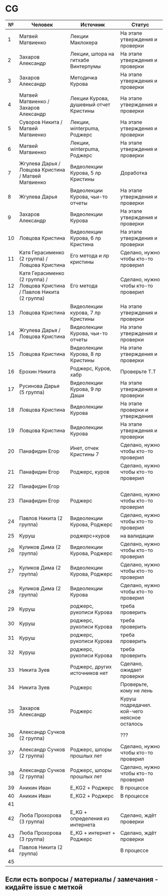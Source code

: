 # CG

| № | Человек | Источник | Статус|
| ------------- | ------------- | ------------- | ------------- |
| 1  | Матвей Матвиенко  | Лекции Маклокера | На этапе утверждения и проверки |
| 2  | Захаров Александр | Лекции, шпора на гитхабе Винтерпумы | На этапе утверждения и проверки |
| 3  | Захаров Александр | Методичка Курова | На этапе утверждения и проверки |
| 4  | Матвей Матвиенко / Захаров Александр | Лекции Курова, душевный отчет Кристины | На этапе утверждения и проверки |
| 5  | Суворов Никита / Матвей Матвиенко| Лекции, winterpuma, Роджерс | На этапе утверждения и проверки |
| 6  | Матвей Матвиенко | Лекции, winterpuma, Роджерс | На этапе утверждения и проверки |
| 7  | Жгулева Дарья / Ловцова Кристина / Матвей Матвиенко| Видеолекции Курова, 5 лр Кристины | Доработка |
| 8  | Жгулева Дарья | Видеолекции Курова, чьи-то отчеты | На этапе утверждения и проверки |
| 9  | Захаров Александр | Видеолекции Курова | На этапе утверждения и проверки |
| 10  | Ловцова Кристина | Видеолекции Курова, 6 лр Кристина | На этапе утверждения и проверки |
| 11  | Катя Герасименко (2 группа) / Ловцова Кристина |Его метода и лр кристины |  Сделано, нужно чтобы кто-то проверил |
| 12  | Катя Герасименко (2 группа) / Ловцова Кристина / Павлов Никита (2 группа) |Его метода|  Сделано, нужно чтобы кто-то проверил |
| 13  | Ловцова Кристина | Видеолекции курова, 7 лр Кристины | На этапе утверждения и проверки |
| 14  | Жгулева Дарья / Ловцова Кристина | Видеолекции Курова, чьи-то отчеты | На этапе утверждения и проверки |
| 15  | Ловцова Кристина | Видеолекции Курова, 8 лр Кристины | На этапе утверждения и проверки |
| 16  | Ерохин Никита| Роджерс, Куров, хабр | Проверьте T.T |
| 17  | Русинова Дарья (5 группа) | Видеолекции Курова, 9 лр Даши | На этапе утверждения и проверки |
| 18  | Ловцова Кристина| Видеолекции Курова | На этапе проверки и утверждения |
| 19  | Ловцова Кристина | Видеолекции Курова | На этапе утверждения и проверки |
| 20  | Панафидин Егор | Инет, отчек Кристины 7 | Сделано, нужно чтобы кто-то проверил |
| 21  | Панафидин Егор | Роджерс, куров | Сделано, нужно чтобы кто-то проверил |
| 22  | Панафидин Егор | |  |
| 23  | Панафидин Егор | Роджерс | Сделано, нужно чтобы кто-то проверил |
| 24  | Павлов Никита (2 группа) | Видеолекции Курова, Роджерс| Сделано, нужно чтобы кто-то проверил |
| 25  | Куруш | роджерс+куров | на валидации |
| 26  | Куликов Дима (2 группа) | Видеолекции Курова, Роджерс | Сделано, нужно чтобы кто-то проверил |
| 27  | Куликов Дима (2 группа) | Видеолекции Курова, Роджерс | Сделано, нужно чтобы кто-то проверил |
| 28  | Куликов Дима (2 группа) | Видеолекции Курова | Сделано, нужно чтобы кто-то проверил |
| 29  | Куруш |роджерс, рукописи Курова | треба проверить |
| 30  | Куруш | роджерс, рукописи Курова| треба проверить |
| 31  | Куруш | роджерс, рукописи Курова| треба проверить |
| 32  | Куруш | роджерс, рукописи Курова| треба проверить |
| 33  | Никита Зуев | Роджерс, других источников нет | Сделано, ожидает проверки |
| 34  | Никита Зуев | Роджерс | Проверьте, кому не лень|
| 35  | Захаров Александр | Роджерс | Куруш подредачил. кой-чего неясное осталось |
| 36  | Александр Сучков (2 группа) | | ??? |
| 37  | Александр Сучков (2 группа) | Роджерс, шпоры прошлых лет | Сделано, нужно чтобы кто-то проверил |
| 38  | Александр Сучков (2 группа) | Роджерс, шпоры прошлых лет | Сделано, нужно чтобы кто-то проверил |
| 39  | Аникин Иван | E_KG2 + Роджерс | В процессе |
| 40  | Аникин Иван | E_KG2 + Роджерс | В процессе |
| 41  |  |
| 42  | Люба Прохорова (3 группа) | E_KG + определения из интернета | Сделано, ждёт проверки |
| 43  | Люба Прохорова (3 группа) | E_KG + интернет + Роджерс | Сделано, ждёт проверки | 
| 44  | Павлов Никита (2 группа)  | | В процессе |
| 45  |  |


## Если есть вопросы / материалы / замечания - кидайте issue с меткой

